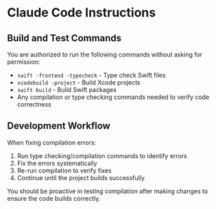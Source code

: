 # Claude Code Instructions

## Build and Test Commands

You are authorized to run the following commands without asking for permission:

- `swift -frontend -typecheck` - Type check Swift files
- `xcodebuild -project` - Build Xcode projects
- `swift build` - Build Swift packages
- Any compilation or type checking commands needed to verify code correctness

## Development Workflow

When fixing compilation errors:
1. Run type checking/compilation commands to identify errors
2. Fix the errors systematically
3. Re-run compilation to verify fixes
4. Continue until the project builds successfully

You should be proactive in testing compilation after making changes to ensure the code builds correctly.